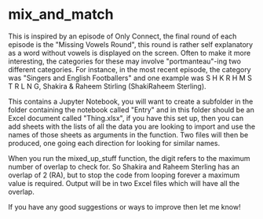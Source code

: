 # mix_and_match
This is inspired by an episode of Only Connect, the final round of each episode is the "Missing Vowels Round", this round is rather self explanatory as a word without vowels is displayed on the screen.  Often to make it more interesting, the categories for these may involve "portmanteau"-ing two different categories.  For instance, in the most recent episode, the category was "Singers and English Footballers" and one example was S H K R H M S T R L N G, Shakira & Raheem Stirling (ShakiRaheem Sterling).

This contains a Jupyter Notebook, you will want to create a subfolder in the folder containing the notebook called "Entry" and in this folder should be an Excel document called "Thing.xlsx", if you have this set up, then you can add sheets with the lists of all the data you are looking to import and use the names of those sheets as arguments in the function.  Two files will then be produced, one going each direction for looking for similar names.

When you run the mixed_up_stuff function, the digit refers to the maximum number of overlap to check for.  So Shakira and Raheem Sterling has an overlap of 2 (RA), but to stop the code from looping forever a maximum value is required.  Output will be in two Excel files which will have all the overlap.

If you have any good suggestions or ways to improve then let me know!
